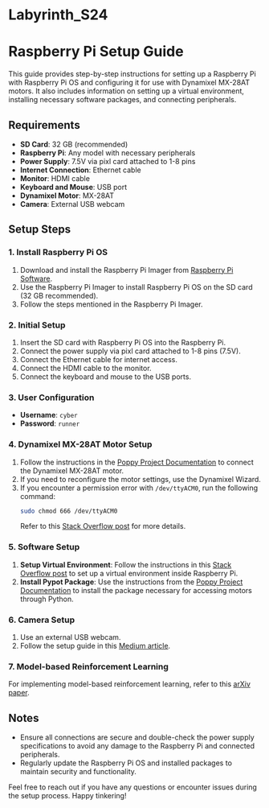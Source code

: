 # Labyrinth_S24

# Raspberry Pi Setup Guide

This guide provides step-by-step instructions for setting up a Raspberry Pi with Raspberry Pi OS and configuring it for use with Dynamixel MX-28AT motors. It also includes information on setting up a virtual environment, installing necessary software packages, and connecting peripherals.

## Requirements

- **SD Card**: 32 GB (recommended)
- **Raspberry Pi**: Any model with necessary peripherals
- **Power Supply**: 7.5V via pixl card attached to 1-8 pins
- **Internet Connection**: Ethernet cable
- **Monitor**: HDMI cable
- **Keyboard and Mouse**: USB port
- **Dynamixel Motor**: MX-28AT
- **Camera**: External USB webcam

## Setup Steps

### 1. Install Raspberry Pi OS

1. Download and install the Raspberry Pi Imager from [Raspberry Pi Software](https://www.raspberrypi.com/software/).
2. Use the Raspberry Pi Imager to install Raspberry Pi OS on the SD card (32 GB recommended).
3. Follow the steps mentioned in the Raspberry Pi Imager.

### 2. Initial Setup

1. Insert the SD card with Raspberry Pi OS into the Raspberry Pi.
2. Connect the power supply via pixl card attached to 1-8 pins (7.5V).
3. Connect the Ethernet cable for internet access.
4. Connect the HDMI cable to the monitor.
5. Connect the keyboard and mouse to the USB ports.

### 3. User Configuration

- **Username**: `cyber`
- **Password**: `runner`

### 4. Dynamixel MX-28AT Motor Setup

1. Follow the instructions in the [Poppy Project Documentation](https://docs.poppy-project.org/en/assembly-guides/poppy-torso/addressing_dynamixel#connect-a-single-motor-to-configure-it) to connect the Dynamixel MX-28AT motor.
2. If you need to reconfigure the motor settings, use the Dynamixel Wizard.
3. If you encounter a permission error with `/dev/ttyACM0`, run the following command:
    ```bash
    sudo chmod 666 /dev/ttyACM0
    ```
    Refer to this [Stack Overflow post](https://stackoverflow.com/questions/27858041/oserror-errno-13-permission-denied-dev-ttyacm0-using-pyserial-from-pyth) for more details.

### 5. Software Setup

1. **Setup Virtual Environment**:
   Follow the instructions in this [Stack Overflow post](https://stackoverflow.com/questions/75602063/pip-install-r-requirements-txt-is-failing-this-environment-is-externally-mana/75696359#75696359) to set up a virtual environment inside Raspberry Pi.
2. **Install Pypot Package**:
   Use the instructions from the [Poppy Project Documentation](https://docs.poppy-project.org/en/software-libraries/pypot) to install the package necessary for accessing motors through Python.

### 6. Camera Setup

1. Use an external USB webcam.
2. Follow the setup guide in this [Medium article](https://medium.com/@robotamateur123/use-a-usb-camera-with-raspberry-pi-for-beginners-5f0ed8e98400).

### 7. Model-based Reinforcement Learning

For implementing model-based reinforcement learning, refer to this [arXiv paper](https://arxiv.org/pdf/2312.09906).

## Notes

- Ensure all connections are secure and double-check the power supply specifications to avoid any damage to the Raspberry Pi and connected peripherals.
- Regularly update the Raspberry Pi OS and installed packages to maintain security and functionality.

Feel free to reach out if you have any questions or encounter issues during the setup process. Happy tinkering!
